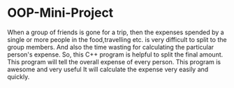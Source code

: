 # OOP-Mini-Project
When a group of friends is gone for a trip, then the expenses spended by a single or more people in the food,travelling etc. is very difficult to split to the group members. And also the time wasting for calculating the particular person's expense.
So, this C++ program is helpful to split the final amount.
This program will tell the overall expense of every person.
This program is awesome and very useful 
It will calculate the expense very easily and quickly.

